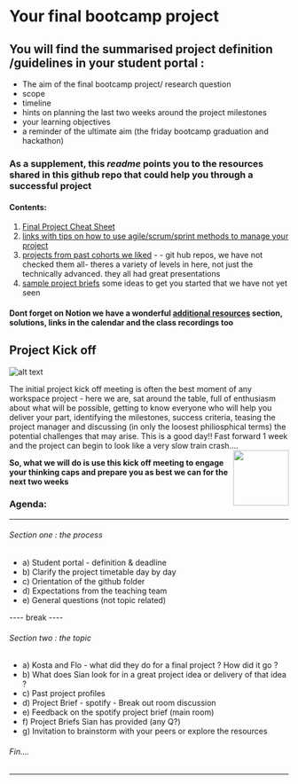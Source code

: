 # Your final bootcamp project 

## You will find the summarised project definition /guidelines in your student portal : 

+ The aim of the final bootcamp project/ research question
+ scope 
+ timeline 
+ hints on planning the last two weeks around the project milestones
+ your learning objectives 
+ a reminder of the ultimate aim (the friday bootcamp graduation and hackathon)

### As a supplement, this ***readme*** points you to the resources shared in this github repo that could help you through a successful project

#### Contents:

1) [Final Project Cheat Sheet](https://github.com/student-IH-labs-and-stuff/BER-DAFT-MAR21/blob/main/Project/final_project/final_project_cheatsheet/final_project_cheat_sheet.md)
2) [links with tips on how to use agile/scrum/sprint methods to manage your project](https://github.com/student-IH-labs-and-stuff/BER-DAFT-MAR21/blob/main/Project/final_project/Agile_method.md)
3) [projects from past cohorts we liked](https://github.com/student-IH-labs-and-stuff/BER-DAFT-MAR21/blob/main/Project/final_project/past_cohort_projects.md) - - git hub repos, we have not checked them all- theres a variety of levels in here, not just the technically advanced. they all had great presentations
4) [sample project briefs](https://github.com/student-IH-labs-and-stuff/BER-DAFT-MAR21/blob/main/Project/final_project/project_proposals.md) some ideas to get you started that we have not yet seen 

#### Dont forget on Notion we have a wonderful [additional resources](https://www.notion.so/ironhack/8af74fb0e11447e9812e816ec184b958?v=c90c2e1e8d2846f0bc25d8a9e667ff1e) section, solutions, links in the calendar and the class recordings too


## Project Kick off

![alt text](https://github.com/student-IH-labs-and-stuff/BER-DAFT-MAR21/blob/main/Project/final_project/kick-off-meetings.png)

The initial project kick off meeting is often the best moment of any workspace project - here we are, sat around the table, full of enthusiasm about what will be possible, getting to know everyone who will help you deliver your part, identifying the milestones, success criteria, teasing the project manager and discussing (in only the loosest philiosphical terms) the potential challenges that may arise. This is a good day!! Fast forward 1 week and the project can begin to look like a very slow train crash....  
<img align="right" width="100" height="100" src="https://github.com/student-IH-labs-and-stuff/BER-DAFT-MAR21/blob/main/Project/final_project/TTTW_large.jpeg">



**So, what we will do is use this kick off meeting to engage your thinking caps and prepare you as best we can for the next two weeks** 

### Agenda:
-----
###### Section one : the process 

+ a) Student portal - definition & deadline
+ b) Clarify the project timetable day by day
+ c) Orientation of the github folder 
+ d) Expectations from the teaching team 
+ e) General questions (not topic related) 

---- break ---- 

###### Section two : the topic

+ a) Kosta and Flo - what did they do for a final project ? How did it go ?
+ b) What does Sian look for in a great project idea or delivery of that idea ? 
+ c) Past project profiles  
+ d) Project Brief - spotify - Break out room discussion 
+ e) Feedback on the spotify project brief (main room) 
+ f) Project Briefs Sian has provided (any Q?) 
+ g) Invitation to brainstorm with your peers or explore the resources

###### Fin....

-------------

